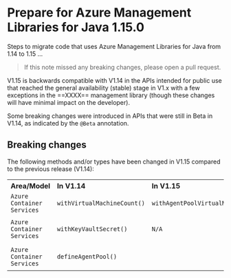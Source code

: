 # Prepare for Azure Management Libraries for Java 1.15.0 #

Steps to migrate code that uses Azure Management Libraries for Java from 1.14 to 1.15 ...

> If this note missed any breaking changes, please open a pull request.


V1.15 is backwards compatible with V1.14 in the APIs intended for public use that reached the general availability (stable) stage in V1.x with a few exceptions in the ==XXXX== management library (though these changes will have minimal impact on the developer). 

Some breaking changes were introduced in APIs that were still in Beta in V1.14, as indicated by the `@Beta` annotation.


## Breaking changes

The following methods and/or types have been changed in V1.15 compared to the previous release (V1.14):

<table>
  <tr>
    <th align=left>Area/Model</th>
    <th align=left>In V1.14</th>
    <th align=left>In V1.15</th>
    <th align=left>Remarks</th>
    <th align=left>Ref</th>
  </tr>
  <tr>
    <td><code>Azure Container Services</code></td>
    <td><code>withVirtualMachineCount()</code></td>
    <td><code>withAgentPoolVirtualMachineCount()</code></td>
    <td></td>
    <td><a href="https://github.com/Azure/azure-libraries-for-java/542"></a></td>
  </tr>
  <tr>
    <td><code>Azure Container Services</code></td>
    <td><code>withKeyVaultSecret()</code></td>
    <td><code>N/A</code></td>
    <td>Removed because the service does not expose it</td>
    <td><a href="https://github.com/Azure/azure-libraries-for-java/542"></a></td>
  </tr>
  <tr>
    <td><code>Azure Container Services</code></td>
    <td><code>defineAgentPool()</code></td>
    <td></td>
    <td>Re-ordered the definition flow to start with <code>withVirtualMachineSize()</code></td>
    <td><a href="https://github.com/Azure/azure-libraries-for-java/542"></a></td>
  </tr>
</table>

